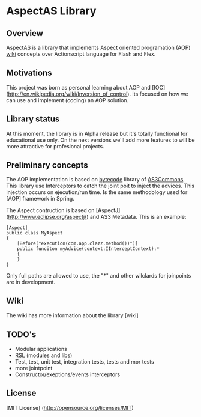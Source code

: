 AspectAS Library
================

Overview
--------

AspectAS is a library that implements Aspect oriented programation (AOP) [wiki](http://en.wikipedia.org/wiki/Aspect-oriented_programming) concepts over Actionscript language for Flash and Flex.


Motivations
-----------
This project was born as personal learning about AOP and [IOC] (http://en.wikipedia.org/wiki/Inversion_of_control). Its focused on how we can use and implement (coding) an AOP solution.


Library status
--------------
At this moment, the library is in Alpha release but it's totally functional for educational use only. On the next versions we'll add more features to will be more attractive for profesional projects.


Preliminary concepts
----------------------
The AOP implementation is based on [bytecode](http://www.as3commons.org/as3-commons-bytecode/index.html) library of [AS3Commons](http://www.as3commons.org/). This library use Interceptors to catch the joint poit to inject the advices. This injection occurs on ejecution/run time. Is the same methodology used for [AOP] framework in Spring.

The Aspect contruction is based on [AspectJ] (http://www.eclipse.org/aspectj/) and AS3 Metadata. This is an example:

	[Aspect]
	public class MyAspect 
	{
		[Before("execution(com.app.clazz.method())")]
		public funciton myAdvice(context:IInterceptContext):*
		{
		}
	}

Only full paths are allowed to use, the "*" and other wilclards for joinpoints are in development.


Wiki
----
The wiki has more information about the library [wiki]


TODO's
-------
* Modular applications
* RSL (modules and libs)
* Test, test, unit test, integration tests, tests and mor tests
* more jointpoint
* Constructor/exeptions/events interceptors

## License
[MIT License] (http://opensource.org/licenses/MIT)